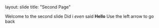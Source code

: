layout: slide
title: "Second Page"

Welcome to the second slide
Did i *even* said **Hello**
Use the left arrow to go back
